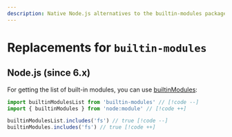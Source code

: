 ```yaml
---
description: Native Node.js alternatives to the builtin-modules package for listing built-in modules
---
```


# Replacements for `builtin-modules`

## Node.js (since 6.x)

For getting the list of built-in modules, you can use [builtinModules](https://nodejs.org/api/module.html#modulebuiltinmodules):

```ts
import builtinModulesList from 'builtin-modules' // [!code --]
import { builtinModules } from 'node:module' // [!code ++]

builtinModulesList.includes('fs') // true [!code --]
builtinModules.includes('fs') // true [!code ++]
```
